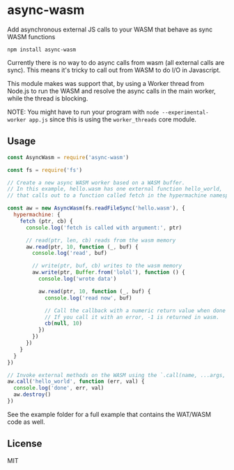 # async-wasm

Add asynchronous external JS calls to your WASM that behave as sync WASM functions

```
npm install async-wasm
```

Currently there is no way to do async calls from wasm (all external calls are sync).
This means it's tricky to call out from WASM to do I/O in Javascript.

This module makes was support that, by using a Worker thread from Node.js to run the WASM
and resolve the async calls in the main worker, while the thread is blocking.

NOTE: You might have to run your program with `node --experimental-worker app.js` since
this is using the `worker_threads` core module.

## Usage

``` js
const AsyncWasm = require('async-wasm')

const fs = require('fs')

// Create a new async WASM worker based on a WASM buffer.
// In this example, hello.wasm has one external function hello_world,
// that calls out to a function called fetch in the hypermachine namespace.

const aw = new AsyncWasm(fs.readFileSync('hello.wasm'), {
  hypermachine: {
    fetch (ptr, cb) {
      console.log('fetch is called with argument:', ptr)

      // read(ptr, len, cb) reads from the wasm memory
      aw.read(ptr, 10, function (_, buf) {
        console.log('read', buf)

        // write(ptr, buf, cb) writes to the wasm memory
        aw.write(ptr, Buffer.from('lolol'), function () {
          console.log('wrote data')

          aw.read(ptr, 10, function (_, buf) {
            console.log('read now', buf)

            // Call the callback with a numeric return value when done
            // If you call it with an error, -1 is returned in wasm.
            cb(null, 10)
          })
        })
      })
    }
  }
})

// Invoke external methods on the WASM using the `.call(name, ...args, cb)` method.
aw.call('hello_world', function (err, val) {
  console.log('done', err, val)
  aw.destroy()
})
```

See the example folder for a full example that contains the WAT/WASM code as well.

## License

MIT
